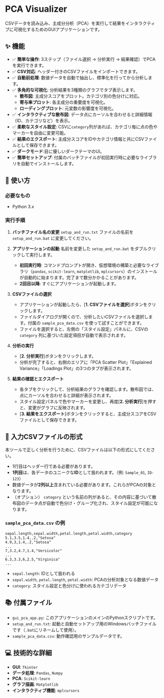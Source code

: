 # PCA Visualizer

CSVデータを読み込み、主成分分析（PCA）を実行して結果をインタラクティブに可視化するためのGUIアプリケーションです。


## ✨ 機能

- ✅ **簡単な操作**: 3ステップ（ファイル選択 → 分析実行 → 結果確認）でPCAを実行できます。
- ✅ **CSV対応**: ヘッダー付きのCSVファイルをインポートできます。
- ✅ **自動前処理**: 数値データを自動で抽出し、標準化を行ってから分析します。
- ✅ **多角的な可視化**: 分析結果を3種類のグラフでタブ表示します。
  - **散布図**: 主成分スコアをプロット。カテゴリ別の色分けに対応。
  - **寄与率プロット**: 各主成分の重要度を可視化。
  - **ローディングプロット**: 元変数の影響度を可視化。
- ✅ **インタラクティブな散布図**: データ点にカーソルを合わせると詳細情報（ID、カテゴリなど）を表示。
- ✅ **柔軟なスタイル設定**: CSVに`category`列があれば、カテゴリ毎に点の色やマーカーを自由に変更可能。
- ✅ **結果のエクスポート**: 主成分スコアをIDやカテゴリ情報と共にCSVファイルとして保存できます。
- ✅ **ダークモード**:目に優しいダークテーマのUI。
- ✅ **簡単セットアップ**: 付属のバッチファイルが初回実行時に必要なライブラリを自動でインストールします。

## 🔧 使い方

### 必要なもの
- Python 3.x

### 実行手順

1.  **バッチファイル名の変更**
    `setup_and_run.txt` ファイルの名前を `setup_and_run.bat` に変更してください。

2.  **アプリケーションの起動**
    名前を変更した `setup_and_run.bat` をダブルクリックして実行します。
    - **初回実行時**: コマンドプロンプトが開き、仮想環境の構築と必要なライブラリ（`pandas`, `scikit-learn`, `matplotlib`, `mplcursors`）のインストールが自動的に始まります。完了まで数分かかることがあります。
    - **2回目以降**: すぐにアプリケーションが起動します。

3.  **CSVファイルの選択**
    - アプリケーションが起動したら、[**1. CSVファイルを選択**]ボタンをクリックします。
    - ファイルダイアログが開くので、分析したいCSVファイルを選択します。付属の `sample_pca_data.csv` を使って試すことができます。
    - ファイルを選択すると、左側の「スタイル設定」パネルに、CSVの `category` 列に基づいた設定項目が自動で表示されます。

4.  **分析の実行**
    - [**2. 分析実行**]ボタンをクリックします。
    - 分析が完了すると、右側のエリアに「PCA Scatter Plot」「Explained Variance」「Loadings Plot」の3つのタブが表示されます。

5.  **結果の確認とエクスポート**
    - 各タブをクリックして、分析結果のグラフを確認します。散布図では、点にカーソルを合わせると詳細が表示されます。
    - スタイル設定パネルで色やマーカーを変更し、再度[**2. 分析実行**]を押すと、変更がグラフに反映されます。
    - [**3. 結果をエクスポート**]ボタンをクリックすると、主成分スコアをCSVファイルとして保存できます。

## 📁 入力CSVファイルの形式

本ツールで正しく分析を行うために、CSVファイルは以下の形式にしてください。

- 1行目はヘッダー行である必要があります。
- **1列目**は、各データのユニークな**ID**として扱われます。（例: `Sample_01`, `ID-123`）
- 数値データが**2列以上**含まれている必要があります。これらがPCAの対象となります。
- （オプション） `category` という名前の列があると、その内容に基づいて散布図のデータ点が自動で色分け・グループ化され、スタイル設定が可能になります。

### `sample_pca_data.csv` の例

```csv
sepal.length,sepal.width,petal.length,petal.width,category
5.1,3.5,1.4,.2,"Setosa"
4.9,3,1.4,.2,"Setosa"
...
7,3.2,4.7,1.4,"Versicolor"
...
6.3,3.3,6,2.5,"Virginica"
...
```
- `sepal.length`: IDとして扱われる
- `sepal.width`, `petal.length`, `petal.width`: PCAの分析対象となる数値データ
- `category`: スタイル設定と色分けに使われるカテゴリデータ

## 📚 付属ファイル

- `gui_pca_app.py`: このアプリケーションのメインのPythonスクリプトです。
- `setup_and_run.txt`: 起動と自動セットアップ用のWindowsバッチファイルです（`.bat`にリネームして使用）。
- `sample_pca_data.csv`: 動作確認用のサンプルデータです。

## 💻 技術的な詳細

- **GUI**: `Tkinter`
- **データ処理**: `Pandas`, `Numpy`
- **PCA**: `Scikit-learn`
- **グラフ描画**: `Matplotlib`
- **インタラクティブ機能**: `mplcursors`
